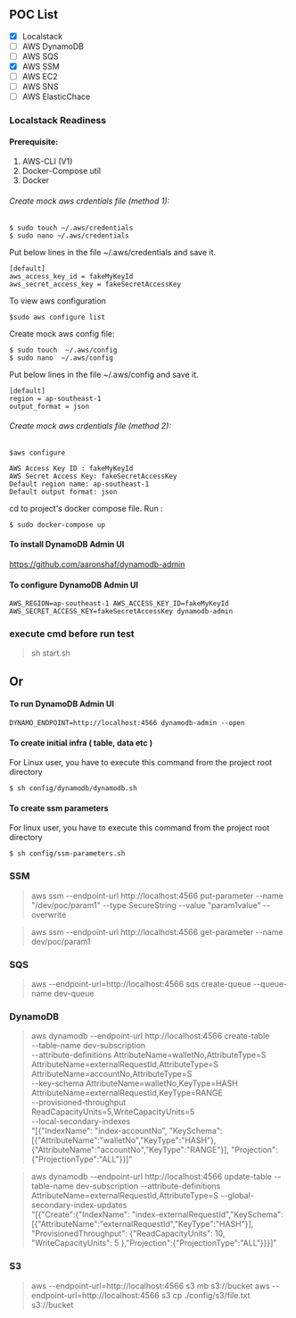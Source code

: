 ## POC List
- [X] Localstack 
- [ ] AWS DynamoDB
- [ ] AWS SQS
- [X] AWS SSM 
- [ ] AWS EC2
- [ ] AWS SNS
- [ ] AWS ElasticChace

### Localstack Readiness
#### Prerequisite:

1. AWS-CLI (V1)
2. Docker-Compose util
3. Docker

###### Create mock aws crdentials file (method 1):

```
$ sudo touch ~/.aws/credentials
$ sudo nano ~/.aws/credentials
```

Put below lines in the file ~/.aws/credentials and save it.
```
[default]
aws_access_key_id = fakeMyKeyId
aws_secret_access_key = fakeSecretAccessKey
```
To view aws configuration
```
$sudo aws configure list
```
Create mock aws config file:
```
$ sudo touch  ~/.aws/config
$ sudo nano  ~/.aws/config
```

Put below lines in the file ~/.aws/config and save it.

```
[default]
region = ap-southeast-1
output_format = json
```

###### Create mock aws crdentials file (method 2):
```
$aws configure

AWS Access Key ID : fakeMyKeyId
AWS Secret Access Key: fakeSecretAccessKey
Default region name: ap-southeast-1
Default output format: json
```
cd to project's docker compose file. Run :

```
$ sudo docker-compose up
```
#### To install DynamoDB Admin UI

https://github.com/aaronshaf/dynamodb-admin

#### To configure DynamoDB Admin UI
```
AWS_REGION=ap-southeast-1 AWS_ACCESS_KEY_ID=fakeMyKeyId AWS_SECRET_ACCESS_KEY=fakeSecretAccessKey dynamodb-admin
```

### execute cmd before run test 

> sh start.sh


## Or

#### To run DynamoDB Admin UI
```
DYNAMO_ENDPOINT=http://localhost:4566 dynamodb-admin --open
```

#### To create initial infra ( table, data etc )
For Linux user, you have to execute this command from the project root directory
```
$ sh config/dynamodb/dynamodb.sh
```
#### To create ssm parameters
For linux user, you have to execute this command from the project root directory

```
$ sh config/ssm-parameters.sh
```
### SSM

> aws ssm --endpoint-url http://localhost:4566 put-parameter --name "/dev/poc/param1" --type SecureString --value "param1value" --overwrite

> aws ssm --endpoint-url http://localhost:4566 get-parameter --name dev/poc/param1


### SQS
> aws --endpoint-url=http://localhost:4566 sqs create-queue --queue-name dev-queue


### DynamoDB

> aws dynamodb --endpoint-url http://localhost:4566 create-table \
--table-name dev-subscription \
--attribute-definitions AttributeName=walletNo,AttributeType=S AttributeName=externalRequestId,AttributeType=S AttributeName=accountNo,AttributeType=S \
--key-schema AttributeName=walletNo,KeyType=HASH AttributeName=externalRequestId,KeyType=RANGE \
--provisioned-throughput ReadCapacityUnits=5,WriteCapacityUnits=5 \
--local-secondary-indexes \
"[{\"IndexName\": \"index-accountNo\",
\"KeySchema\":[{\"AttributeName\":\"walletNo\",\"KeyType\":\"HASH\"}, \
{\"AttributeName\":\"accountNo\",\"KeyType\":\"RANGE\"}],
\"Projection\":{\"ProjectionType\":\"ALL\"}}]"



> aws dynamodb --endpoint-url http://localhost:4566 update-table
--table-name dev-subscription
--attribute-definitions AttributeName=externalRequestId,AttributeType=S
--global-secondary-index-updates \
"[{\"Create\":{\"IndexName\": \"index-externalRequestId\",\"KeySchema\":[{\"AttributeName\":\"externalRequestId\",\"KeyType\":\"HASH\"}], \
\"ProvisionedThroughput\": {\"ReadCapacityUnits\": 10, \"WriteCapacityUnits\": 5 },\"Projection\":{\"ProjectionType\":\"ALL\"}}}]"

### S3

> aws --endpoint-url=http://localhost:4566 s3 mb s3://bucket
> aws --endpoint-url=http://localhost:4566 s3 cp ./config/s3/file.txt s3://bucket
